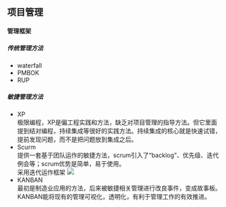 ## 项目管理
#### 管理框架
  ##### 传统管理方法
  * waterfall
  * PMBOK
  * RUP
  ##### 敏捷管理方法
  * XP 
  <BR>极限编程，XP是偏工程实践和方法，缺乏对项目管理的指导方法。但它里面提到结对编程，持续集成等很好的实践方法。持续集成的核心就是快速试错，提前发现问题，而不是把问题放到集成之后。
  * Scurm
  <br>提供一套基于团队运作的敏捷方法，scrum引入了“backlog”、优先级、迭代例会等；scrum优势是简单，易于使用。
  <br>采用迭代运作框架
  ![](img/2019-12-13-10-27-07mk-.png)
  * KANBAN
  <br>最初是制造业应用的方法，后来被敏捷相关管理进行改良事件，变成故事板。KANBAN能将现有的管理可视化，透明化，有利于管理工作的有效推进。
















<!-- >项目管理最重要的是预防不是急救。 -->